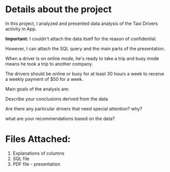 # Details about the project

In this project, I analyzed and presented data analysis of the Taxi Drivers activity in App.

**Important:** I couldn't attach the data itself for the reason of confidential.

However, I can attach the SQL query and the main parts of the presentation.

When a driver is on online mode, he's ready to take a trip and busy mode means he took a trip to another company.

The drivers should be online or busy for at least 30 hours a week to receive a weekly payment of $50 for a week.

Main goals of the analysis are:

Describe your conclusions derived from the data

Are there any particular drivers that need special attention? why?

what are your recommendations based on the data?

# Files Attached:

1. Explanations of columns  
2. SQL file
3. PDF file - presentation
